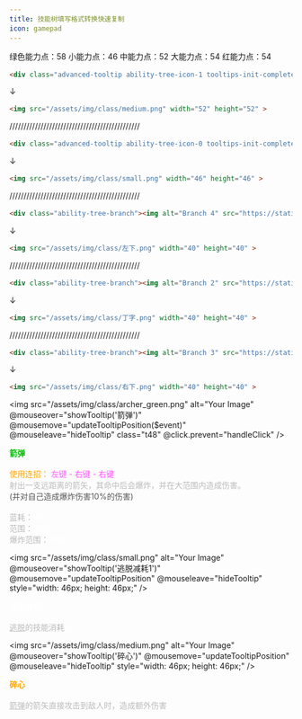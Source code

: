 ```yaml
---
title: 技能树填写格式转换快速复制
icon: gamepad
---
```


绿色能力点：58
小能力点：46
中能力点：52
大能力点：54
红能力点：54


```md
<div class="advanced-tooltip ability-tree-icon-1 tooltips-init-complete"><div class="center"><div class="floatnone"><img alt="Ability 1" src="/assets/img/class/medium.png" decoding="async" loading="lazy" width="52" height="52" data-image-name="Ability 1.png" data-image-key="Ability_1.png" data-relevant="0" data-src="/assets/img/class/medium.png" class=" ls-is-cached lazyloaded"></div></div></div>
```
↓
```md
<img src="/assets/img/class/medium.png" width="52" height="52" >
```
//////////////////////////////////////////////
```md
<div class="advanced-tooltip ability-tree-icon-0 tooltips-init-complete"><div class="center"><div class="floatnone"><img alt="Ability 0" src="https://static.wikia.nocookie.net/wynncraft_gamepedia_en/images/e/e8/Ability_0.png/revision/latest?cb=20220907152154" decoding="async" loading="lazy" width="46" height="46" data-image-name="Ability 0.png" data-image-key="Ability_0.png" data-relevant="0"></div></div></div>
```

↓

```md
<img src="/assets/img/class/small.png" width="46" height="46" >
```
//////////////////////////////////////////////
```md
<div class="ability-tree-branch"><img alt="Branch 4" src="https://static.wikia.nocookie.net/wynncraft_gamepedia_en/images/4/4c/Branch_4.png/revision/latest?cb=20220907194920" decoding="async" loading="lazy" width="40" height="40" data-image-name="Branch 4.png" data-image-key="Branch_4.png" data-relevant="0" data-src="https://static.wikia.nocookie.net/wynncraft_gamepedia_en/images/4/4c/Branch_4.png/revision/latest?cb=20220907194920" class=" ls-is-cached lazyloaded"></div>
```

↓

```md
<img src="/assets/img/class/左下.png" width="40" height="40" >
```
//////////////////////////////////////////////
```md
<div class="ability-tree-branch"><img alt="Branch 2" src="https://static.wikia.nocookie.net/wynncraft_gamepedia_en/images/2/2d/Branch_2.png/revision/latest?cb=20220907194915" decoding="async" loading="lazy" width="40" height="40" data-image-name="Branch 2.png" data-image-key="Branch_2.png" data-relevant="0" data-src="https://static.wikia.nocookie.net/wynncraft_gamepedia_en/images/2/2d/Branch_2.png/revision/latest?cb=20220907194915" class=" ls-is-cached lazyloaded"></div>
```

↓

```md
<img src="/assets/img/class/丁字.png" width="40" height="40" >
```
//////////////////////////////////////////////
```md
<div class="ability-tree-branch"><img alt="Branch 3" src="https://static.wikia.nocookie.net/wynncraft_gamepedia_en/images/0/0a/Branch_3.png/revision/latest?cb=20220907194917" decoding="async" loading="lazy" width="40" height="40" data-image-name="Branch 3.png" data-image-key="Branch_3.png" data-relevant="0" data-src="https://static.wikia.nocookie.net/wynncraft_gamepedia_en/images/0/0a/Branch_3.png/revision/latest?cb=20220907194917" class=" ls-is-cached lazyloaded"></div>
```

↓

```md
<img src="/assets/img/class/右下.png" width="40" height="40" >
```

<img
      src="/assets/img/class/archer_green.png"
      alt="Your Image"
      @mouseover="showTooltip('箭弹')"
      @mousemove="updateTooltipPosition($event)"
      @mouseleave="hideTooltip"
      class="t48"
      @click.prevent="handleClick"
    />
    <div v-show="isTooltipVisible && currentTooltip === '箭弹'" ref="tooltip" class="tooltip" :style="{ top: tooltipTop + 'px', left: tooltipLeft + 'px' }">
      <!-- 提示文本内容 -->
      <font color="#00BB00"><b>箭弹</b></font>
      <br>
      <br><font color="ORANGE">使用连招：</font><font color="#FF55FF"> 左键 - 右键 - 右键</font>
      <br><font color = BBBBBB>射出一支远距离的箭矢，其命中后会爆炸，并在大范围内造成伤害。</font><font color = 555555><br>(并对自己造成爆炸伤害10%的伤害)</font>
      <br>
      <br><font color = BBBBBB>蓝耗：<font color=white>45</font>
      <br>范围：<font color=white>26格</font>
      <br>爆炸范围：<font color=white>4.5格</font></font>
    </div>


<img
      src="/assets/img/class/small.png"
      alt="Your Image"
      @mouseover="showTooltip('逃脱减耗1')"
      @mousemove="updateTooltipPosition"
      @mouseleave="hideTooltip"
      style="width: 46px; height: 46px;"
    />
    <div v-show="isTooltipVisible && currentTooltip === '逃脱减耗1'" ref="tooltip" class="tooltip" :style="{ top: tooltipTop + 'px', left: tooltipLeft + 'px' }">
      <!-- 提示文本内容 -->
      <font color="#FFFFFF"><b>逃脱减耗I</b></font>
      <br>
      <br><font color = BBBBBB><u>逃脱</u>的技能消耗<font color = FFFFFF>-5</font></font>
    </div>


<img
      src="/assets/img/class/medium.png"
      alt="Your Image"
      @mouseover="showTooltip('碎心')"
      @mousemove="updateTooltipPosition"
      @mouseleave="hideTooltip"
      style="width: 46px; height: 46px;"
    />
    <div v-show="isTooltipVisible && currentTooltip === '碎心'" ref="tooltip" class="tooltip" :style="{ top: tooltipTop + 'px', left: tooltipLeft + 'px' }">
      <!-- 提示文本内容 -->
      <font color="ORANGE"><b>碎心</b></font>
      <br>
      <br><font color = BBBBBB><u>箭弹</u>的箭矢直接攻击到敌人时，造成额外伤害</font>
    </div>